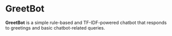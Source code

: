 # GreetBot
**GreetBot** is a simple rule-based and TF-IDF-powered chatbot that responds to greetings and basic chatbot-related queries.
